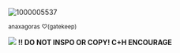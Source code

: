 ![1000005537](https://github.com/user-attachments/assets/df3a9f33-e8b6-4ec2-9e46-d6ec48bf7e84)


<sub>anaxagoras ♡(gatekeep)</sub>

![](https://komarev.com/ghpvc/?username=AN4XAG0RAS&label=𐙚&color=6DD2AE)
**!! DO NOT INSPO OR COPY! C+H ENCOURAGE**

